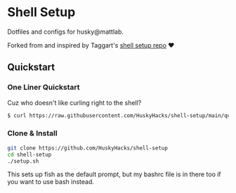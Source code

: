 # Shell Setup
Dotfiles and configs for husky@mattlab.

Forked from and inspired by Taggart's [shell setup repo](https://github.com/mttaggart/shell-setup) ♥

## Quickstart

### One Liner Quickstart
Cuz who doesn't like curling right to the shell?

```bash
$ curl https://raw.githubusercontent.com/HuskyHacks/shell-setup/main/quickstart.sh | sh
```

### Clone & Install
```bash
git clone https://github.com/HuskyHacks/shell-setup
cd shell-setup
./setup.sh
```

This sets up fish as the default prompt, but my bashrc file is in there too if you want to use bash instead.

